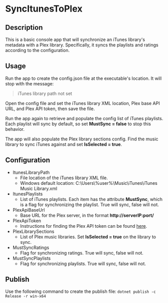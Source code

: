 # SyncItunesToPlex

## Description

This is a basic console app that will synchronize an iTunes library's metadata with a Plex library. Specifically, it syncs the playlists and ratings according to the configuration.

## Usage

Run the app to create the config.json file at the executable's location. It will stop with the message:

> iTunes library path not set

Open the config file and set the iTunes library XML location, Plex base API URL, and Plex API token, then save the file. 

Run the app again to retrieve and populate the config list of iTunes playlists. Each playlist will sync by default, so set **MustSync = false** to stop this behavior.

The app will also populate the Plex library sections config. Find the music library to sync iTunes against and set **IsSelected = true**.

## Configuration

* ItunesLibraryPath
  * File location of the iTunes library XML file.
  * Windows default location: C:\Users\\%user%\\Music\iTunes\iTunes Music Library.xml
* ItunesPlaylists
  * List of iTunes playlists. Each item has the attribute **MustSync**, which is a flag for synchronizing the playlist. True will sync, false will not. 
* PlexApiBaseUrl
  * Base URL for the Plex server, in the format **http://serverIP:port/**
* PlexApiToken
  * Instructions for finding the Plex API token can be found [here](https://support.plex.tv/articles/204059436-finding-an-authentication-token-x-plex-token/).
* PlexLibrarySections
  * List of Plex music libraries. Set **IsSelected = true** on the library to sync.
* MustSyncRatings
  * Flag for synchronizing ratings. True will sync, false will not.
* MustSyncPlaylists
  * Flag for synchronizing playlists. True will sync, false will not.

## Publish

Use the following command to create the publish file:
` dotnet publish -c Release -r win-x64 `
